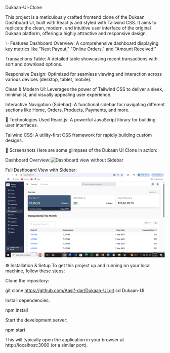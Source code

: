 Dukaan-UI-Clone

This project is a meticulously crafted frontend clone of the Dukaan Dashboard UI, built with React.js and styled with Tailwind CSS. It aims to replicate the clean, modern, and intuitive user interface of the original Dukaan platform, offering a highly attractive and responsive design.

✨ Features Dashboard Overview: A comprehensive dashboard displaying key metrics like "Next Payout," "Online Orders," and "Amount Received."

Transactions Table: A detailed table showcasing recent transactions with sort and download options.

Responsive Design: Optimized for seamless viewing and interaction across various devices (desktop, tablet, mobile).

Clean & Modern UI: Leverages the power of Tailwind CSS to deliver a sleek, minimalist, and visually appealing user experience.

Interactive Navigation (Sidebar): A functional sidebar for navigating different sections like Home, Orders, Products, Payments, and more.

🚀 Technologies Used React.js: A powerful JavaScript library for building user interfaces.

Tailwind CSS: A utility-first CSS framework for rapidly building custom designs.

📸 Screenshots Here are some glimpses of the Dukaan UI Clone in action:

Dashboard Overview:![Dashboard view without Sidebar](2025-07-04(1).png)

Full Dashboard View with Sidebar:![Dasboard View with Sidebar](2025-07-04.png)

⚙️ Installation & Setup To get this project up and running on your local machine, follow these steps:

Clone the repository:

git clone https://github.com/Aasif-dar/Dukaan-UI.git cd Dukaan-UI

Install dependencies:

npm install

Start the development server:

npm start

This will typically open the application in your browser at http://localhost:3000 (or a similar port).
